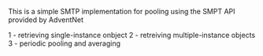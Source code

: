 This is a simple SMTP implementation for pooling using the SMPT API provided by AdventNet


1 - retrieving single-instance onbject
2 - retreiving multiple-instance objects
3 - periodic pooling and averaging
